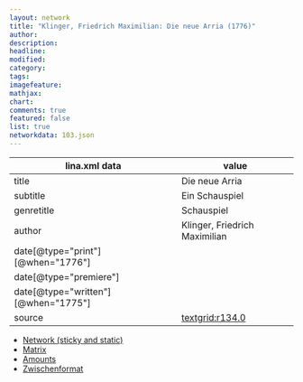 ```yaml
---
layout: network
title: "Klinger, Friedrich Maximilian: Die neue Arria (1776)"
author:
description:
headline:
modified:
category:
tags:
imagefeature: 
mathjax: 
chart: 
comments: true
featured: false
list: true
networkdata: 103.json
---
```

lina.xml data  | value
------------- | -------------
title|Die neue Arria
subtitle|Ein Schauspiel
genretitle|Schauspiel
author|Klinger, Friedrich Maximilian
date[@type="print"][@when="1776"]|
date[@type="premiere"]|
date[@type="written"][@when="1775"]|
source|[textgrid:r134.0](https://textgridlab.org/1.0/tgcrud-public/rest/textgrid:r134.0/data)



* [Network (sticky and static)](/network103)
* [Matrix](/matrix103)
* [Amounts](/amount103)
* [Zwischenformat](/lina103 )
